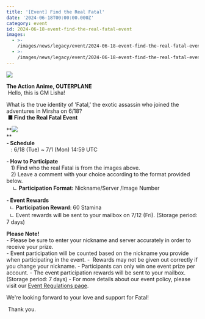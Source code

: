```yaml
---
title: '[Event] Find the Real Fatal'
date: '2024-06-18T00:00:00.000Z'
category: event
id: 2024-06-18-event-find-the-real-fatal-event
images:
  - >-
    /images/news/legacy/event/2024-06-18-event-find-the-real-fatal-event/d390a2fb2b9443fbb41d8fa5c6f5f540.webp
  - >-
    /images/news/legacy/event/2024-06-18-event-find-the-real-fatal-event/e7ead5c7d7c344b7a3253766e4d5f086.webp
---
```


![](/images/news/legacy/event/2024-06-18-event-find-the-real-fatal-event/d390a2fb2b9443fbb41d8fa5c6f5f540.webp)  

**The Action Anime, OUTERPLANE**  
 Hello, this is GM Lisha!

  
What is the true identity of 'Fatal,' the exotic assassin who joined the adventures in Mirsha on 6/18?  
 **■ Find the Real Fatal Event**  

**![](/images/news/legacy/event/2024-06-18-event-find-the-real-fatal-event/e7ead5c7d7c344b7a3253766e4d5f086.webp)  
**  
**\- Schedule**  
   : 6/18 (Tue) ~ 7/1 (Mon) 14:59 UTC  
  
**\- How to Participate**  
   1) Find who the real Fatal is from the images above.  
   2) Leave a comment with your choice according to the format provided below.  
    ㄴ **Participation Format:** Nickname/Server /Image Number  
  
**\- Event Rewards**  
  ㄴ **Participation Reward**: 60 Stamina  
  ㄴ Event rewards will be sent to your mailbox on 7/12 (Fri). (Storage period: 7 days)

  
**Please Note!**  
\- Please be sure to enter your nickname and server accurately in order to receive your prize.  
\- Event participation will be counted based on the nickname you provide when participating in the event. -  Rewards may not be given out correctly if you change your nickname. - Participants can only win one event prize per account. - The event participation rewards will be sent to your mailbox. (Storage period: 7 days) - For more details about our event policy, please visit our [Event Regulations page](https://common.game.onstove.com/terms/index?gameType=MOBILE&termsType=8&langCode=en).

We're looking forward to your love and support for Fatal!  
  
 Thank you.
